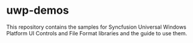 # uwp-demos
This repository contains the samples for Syncfusion Universal Windows Platform UI Controls and File Format libraries and the guide to use them.
